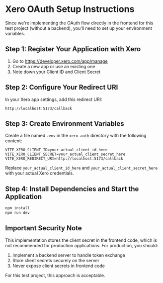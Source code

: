 # Xero OAuth Setup Instructions

Since we're implementing the OAuth flow directly in the frontend for this test project (without a backend), you'll need to set up your environment variables.

## Step 1: Register Your Application with Xero

1. Go to https://developer.xero.com/app/manage
2. Create a new app or use an existing one
3. Note down your Client ID and Client Secret

## Step 2: Configure Your Redirect URI

In your Xero app settings, add this redirect URI:
```
http://localhost:5173/callback
```

## Step 3: Create Environment Variables

Create a file named `.env` in the `xero-auth` directory with the following content:

```
VITE_XERO_CLIENT_ID=your_actual_client_id_here
VITE_XERO_CLIENT_SECRET=your_actual_client_secret_here
VITE_XERO_REDIRECT_URI=http://localhost:5173/callback
```

Replace `your_actual_client_id_here` and `your_actual_client_secret_here` with your actual Xero credentials.

## Step 4: Install Dependencies and Start the Application

```bash
npm install
npm run dev
```

## Important Security Note

This implementation stores the client secret in the frontend code, which is not recommended for production applications. For production, you should:
1. Implement a backend server to handle token exchange
2. Store client secrets securely on the server
3. Never expose client secrets in frontend code

For this test project, this approach is acceptable.
